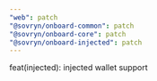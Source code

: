 ```yaml
---
"web": patch
"@sovryn/onboard-common": patch
"@sovryn/onboard-core": patch
"@sovryn/onboard-injected": patch
---
```


feat(injected): injected wallet support
